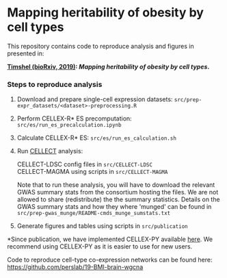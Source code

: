 # Mapping heritability of obesity by cell types

This repository contains code to reproduce analysis and figures in presented in:  

**[Timshel (bioRxiv, 2019)](https://www.biorxiv.org/XXXX): _Mapping heritability of obesity by cell types_.**


### Steps to reproduce analysis
1. Download and prepare single-cell expression datasets: `src/prep-expr_datasets/<dataset>-preprocessing.R`
2. Perform CELLEX-R* ES precomputation: `src/es/run_es_precalculation.ipynb`
3. Calculate CELLEX-R* ES: `src/es/run_es_calculation.sh`
4. Run [CELLECT](https://github.com/perslab/CELLECT) analysis:

   CELLECT-LDSC config files in `src/CELLECT-LDSC`  
   CELLECT-MAGMA using scripts in `src/CELLECT-MAGMA`  

   Note that to run these analysis, you will have to download the relevant GWAS summary stats from the consortium hosting the files. We are not allowed to share (redistribute) the the summary statistics. Details on the GWAS summary stats and how they where 'munged' can be found in `src/prep-gwas_munge/README-cmds_munge_sumstats.txt`
5. Generate figures and tables using scripts in `src/publication`


\*Since publication, we have implemented CELLEX-PY available [here](https://github.com/perslab/CELLEX). We recommend using CELLEX-PY as it is easier to use for new users.

Code to reproduce cell-type co-expression networks can be found here: https://github.com/perslab/19-BMI-brain-wgcna
